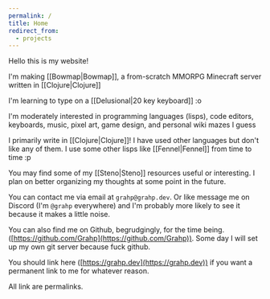 ```yaml
---
permalink: /
title: Home
redirect_from:
  - projects
---
```

Hello this is my website!

I'm making [[Bowmap|Bowmap]], a from-scratch MMORPG Minecraft server written in [[Clojure|Clojure]]

I'm learning to type on a [[Delusional|20 key keyboard]] :o

I'm moderately interested in programming languages (lisps), code editors, keyboards, music, pixel art, game design, and personal wiki mazes I guess

I primarily write in [[Clojure|Clojure]]! I have used other languages but don't like any of them. I use some other lisps like [[Fennel|Fennel]] from time to time :p

You may find some of my [[Steno|Steno]] resources useful or interesting. I plan on better organizing my thoughts at some point in the future.

You can contact me via email at `grahp@grahp.dev`. Or like message me on Discord (I'm `@grahp` everywhere) and I'm probably more likely to see it because it makes a little noise.

You can also find me on Github, begrudgingly, for the time being. ([https://github.com/Grahp](https://github.com/Grahp)). Some day I will set up my own git server because fuck github.

You should link here ([https://grahp.dev](https://grahp.dev)) if you want a permanent link to me for whatever reason.


All link are permalinks.
